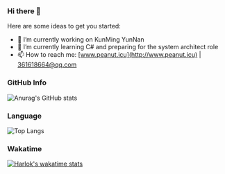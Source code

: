### Hi there 👋

Here are some ideas to get you started:

- 🔭 I’m currently working on KunMing YunNan
- 🌱 I’m currently learning C# and preparing for the system architect role
- 📫 How to reach me: [www.peanut.icu](http://www.peanut.icu) | 361618664@qq.com

### GitHub Info
![Anurag's GitHub stats](https://github-readme-stats.vercel.app/api?username=Peanut086&show_icons=true&theme=radical)

### Language
![Top Langs](https://github-readme-stats.vercel.app/api/top-langs/?username=Peanut086&layout=compact)

### Wakatime
[![Harlok's wakatime stats](https://github-readme-stats.vercel.app/api/wakatime?username=Peanut086)](https://github.com/Peanut086/github-readme-stats)
